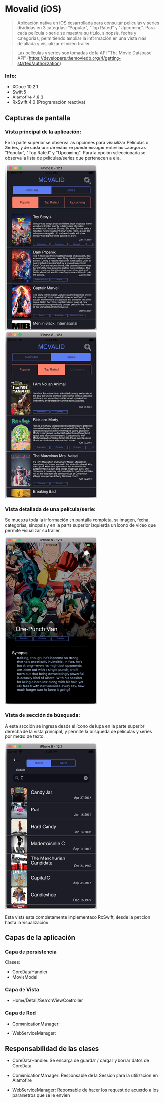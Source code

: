 # Movalid (iOS)

> Aplicación nativa en iOS desarrollada para consultar películas y series divididas en 3 categrías: "Popular", "Top Rated" y "Upcoming". Para cada película o serie se muestra su título, sinopsis, fecha y categorías, permitiendo ampliar la información en una vista más detallada y visualizar el video trailer.

> Las películas y series son tomadas de la API "The Movie Database API" (https://developers.themoviedb.org/4/getting-started/authorization)

### Info:
- XCode 10.2.1
- Swift 5
- Alamofire 4.8.2
- RxSwift 4.0 (Programación reactiva)

## Capturas de pantalla

### Vista principal de la aplicación:
En la parte superior se observa las opciones para visualizar Películas o Series, y de cada una de estas se puede escoger entre las categorías "Popular", "Top Rated" y "Upcoming". Para la opción seleccionada se observa la lista de películas/series que pertenecen a ella.

<img src="./Screenshot/home.png" width="300"> <img src="./Screenshot/homeSerie.png" width="300">

### Vista detallada de una película/serie:
Se muestra toda la información en pantalla completa, su imagen, fecha, categorías, sinopsis y en la parte superior izquierda un ícono de video que permite visualizar su trailer.

<img src="./Screenshot/detail.png" width="300">

### Vista de sección de búsqueda:
A esta sección se ingresa desde el ícono de lupa en la parte superior derecha de la vista principal, y permite la búsqueda de películas y series por medio de texto.

<img src="./Screenshot/search.png" width="300">

Esta vista esta completamente implementado RxSwift, desde la peticion hasta la visualización

## Capas de la aplicación

### Capa de persistencia

Clases:
- CoreDataHandler
- MovieModel

### Capa de Vista
- Home/Detail/SearchViewController

### Capa de Red

- ComunicationManager:

- WebServiceManager:


## Responsabilidad de las clases

- CoreDataHandler:  Se encarga de guardar / cargar y borrar datos de CoreData

- ComunicationManager: Responsable de la Session para la utilizacion en Alamofire

- WebServiceManager: Reponsable de hacer los request de acuerdo a los parametros que se le envien
